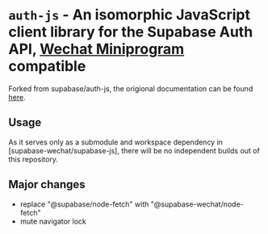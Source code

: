 # `auth-js` - An isomorphic JavaScript client library for the Supabase Auth API, [Wechat Miniprogram](https://developers.weixin.qq.com/miniprogram/dev/framework/) compatible

Forked from supabase/auth-js, the origional documentation can be found [here](https://github.com/supabase/auth-js).

## Usage

As it serves only as a submodule and workspace dependency in [supabase-wechat/supabase-js], there will be no independent builds out of this repository.

## Major changes

- replace "@supabase/node-fetch" with "@supabase-wechat/node-fetch"
- mute navigator lock
